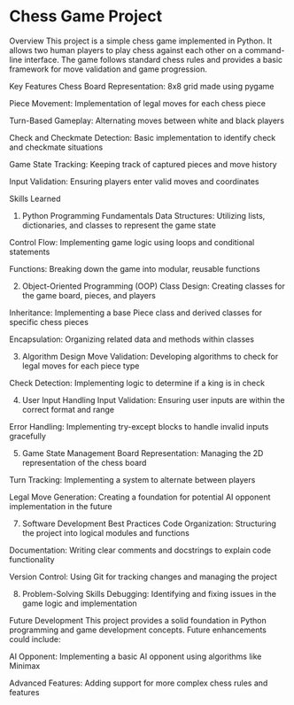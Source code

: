 Chess Game Project
=====================================

Overview
This project is a simple chess game implemented in Python. It allows two human players to play chess against each other on a command-line interface. The game follows standard chess rules and provides a basic framework for move validation and game progression.

Key Features
Chess Board Representation: 8x8 grid made using pygame

Piece Movement: Implementation of legal moves for each chess piece

Turn-Based Gameplay: Alternating moves between white and black players

Check and Checkmate Detection: Basic implementation to identify check and checkmate situations

Game State Tracking: Keeping track of captured pieces and move history

Input Validation: Ensuring players enter valid moves and coordinates

Skills Learned
1. Python Programming Fundamentals
Data Structures: Utilizing lists, dictionaries, and classes to represent the game state

Control Flow: Implementing game logic using loops and conditional statements

Functions: Breaking down the game into modular, reusable functions

2. Object-Oriented Programming (OOP)
Class Design: Creating classes for the game board, pieces, and players

Inheritance: Implementing a base Piece class and derived classes for specific chess pieces

Encapsulation: Organizing related data and methods within classes

3. Algorithm Design
Move Validation: Developing algorithms to check for legal moves for each piece type

Check Detection: Implementing logic to determine if a king is in check

4. User Input Handling
Input Validation: Ensuring user inputs are within the correct format and range

Error Handling: Implementing try-except blocks to handle invalid inputs gracefully

5. Game State Management
Board Representation: Managing the 2D representation of the chess board

Turn Tracking: Implementing a system to alternate between players

Legal Move Generation: Creating a foundation for potential AI opponent implementation in the future

7. Software Development Best Practices
Code Organization: Structuring the project into logical modules and functions

Documentation: Writing clear comments and docstrings to explain code functionality

Version Control: Using Git for tracking changes and managing the project

8. Problem-Solving Skills
Debugging: Identifying and fixing issues in the game logic and implementation

Future Development
This project provides a solid foundation in Python programming and game development concepts. Future enhancements could include:

AI Opponent: Implementing a basic AI opponent using algorithms like Minimax

Advanced Features: Adding support for more complex chess rules and features

